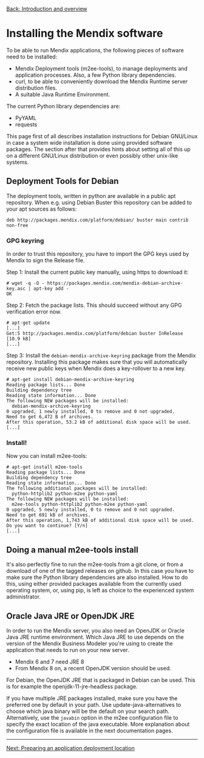 [Back: Introduction and overview](introduction.md)

# Installing the Mendix software

To be able to run Mendix applications, the following pieces of software need to
be installed:

 * Mendix Deployment tools (m2ee-tools), to manage deployments and application
   processes. Also, a few Python library dependencies.
 * curl, to be able to conveniently download the Mendix Runtime server
   distribution files.
 * A suitable Java Runtime Environment.

The current Python library dependencies are:
 * PyYAML
 * requests

This page first of all describes installation instructions for Debian GNU/Linux
in case a system wide installation is done using provided software packages.
The section after that provides hints about setting all of this up on a
different GNU/Linux distribution or even possibly other unix-like systems.

## Deployment Tools for Debian

The deployment tools, written in python are available in a public apt repository. When e.g. using Debian Buster this repository can be added to your apt sources as follows:

    deb http://packages.mendix.com/platform/debian/ buster main contrib non-free

### GPG keyring

In order to trust this repository, you have to import the GPG keys used by Mendix to sign the Release file.

Step 1: Install the current public key manually, using https to download it:

    # wget -q -O - https://packages.mendix.com/mendix-debian-archive-key.asc | apt-key add -
    OK

Step 2: Fetch the package lists. This should succeed without any GPG verification error now.

    # apt-get update
    [...]
    Get:5 http://packages.mendix.com/platform/debian buster InRelease [10.9 kB]
    [...]

Step 3: Install the `debian-mendix-archive-keyring` package from the Mendix repository. Installing this package makes sure that you will automatically receive new public keys when Mendix does a key-rollover to a new key.

    # apt-get install debian-mendix-archive-keyring
    Reading package lists... Done
    Building dependency tree
    Reading state information... Done
    The following NEW packages will be installed:
      debian-mendix-archive-keyring
    0 upgraded, 1 newly installed, 0 to remove and 0 not upgraded.
    Need to get 6,472 B of archives.
    After this operation, 53.2 kB of additional disk space will be used.
    [...]

### Install!

Now you can install m2ee-tools:

    # apt-get install m2ee-tools
    Reading package lists... Done
    Building dependency tree
    Reading state information... Done
    The following additional packages will be installed:
      python-httplib2 python-m2ee python-yaml
    The following NEW packages will be installed:
      m2ee-tools python-httplib2 python-m2ee python-yaml
    0 upgraded, 5 newly installed, 0 to remove and 0 not upgraded.
    Need to get 691 kB of archives.
    After this operation, 1,743 kB of additional disk space will be used.
    Do you want to continue? [Y/n]
    [...]

## Doing a manual m2ee-tools install

It's also perfectly fine to run the m2ee-tools from a git clone, or from a
download of one of the tagged releases on github. In this case you have to make
sure the Python library dependencies are also installed. How to do this, using
either provided packages available from the currently used operating system,
or, using pip, is left as choice to the experienced system administrator.

## Oracle Java JRE or OpenJDK JRE

In order to run the Mendix server, you also need an OpenJDK or Oracle Java JRE
runtime environment. Which Java JRE to use depends on the version of the Mendix
Business Modeler you're using to create the application that needs to run on
your new server.

 * Mendix 6 and 7 need JRE 8
 * From Mendix 8 on, a recent OpenJDK version should be used.

For Debian, the OpenJDK JRE that is packaged in Debian can be used. This is for
example the openjdk-11-jre-headless package.

If you have multiple JRE packages installed, make sure you have the preferred
one by default in your path. Use update-java-alternatives to choose which java
binary will be the default on your search path. Alternatively, use the
`javabin` option in the m2ee configuration file to specify the exact location
of the java executable. More explanation about the configuration file is
available in the next documentation pages.

- - -

[Next: Preparing an application deployment location](install-2.md)

